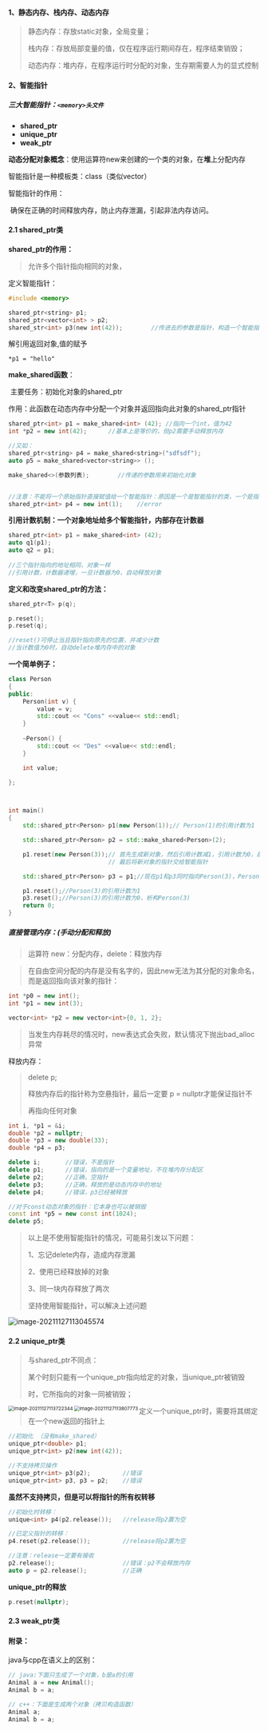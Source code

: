 #### 1、静态内存、栈内存、动态内存

> 静态内存：存放static对象，全局变量；
>
> 栈内存：存放局部变量的值，仅在程序运行期间存在，程序结束销毁；
>
> 动态内存：堆内存，在程序运行时分配的对象，生存期需要人为的显式控制





#### 2、智能指针

##### 	三大智能指针：`<memory>头文件`

- **shared_ptr**
- **unique_ptr**
- **weak_ptr**



**动态分配对象概念**：使用运算符new来创建的一个类的对象，在**堆**上分配内存

智能指针是一种模板类：class（类似vector）

智能指针的作用：

​	确保在正确的时间释放内存，防止内存泄漏，引起非法内存访问。



#### 2.1  shared_ptr类	

**shared_ptr的作用：**

>允许多个指针指向相同的对象，

定义智能指针：

```c
#include <memory>

shared_ptr<string> p1;
shared_ptr<vector<int> > p2;
shared_str<int> p3(new int(42));		//传进去的参数是指针，构造一个智能指针类
```

解引用返回对象,值的赋予

```
*p1 = "hello"
```

**make_shared函数**：

​	主要任务：初始化对象的shared_ptr	

​	作用：此函数在动态内存中分配一个对象并返回指向此对象的shared_ptr指针

```cpp
shared_ptr<int> p1 = make_shared<int> (42);	//指向一个int，值为42
int *p2 = new int(42);		//基本上是等价的，但p2需要手动释放内存

//又如：
shared_ptr<string> p4 = make_shared<string>("sdfsdf");
auto p5 = make_shared<vector<string>> ();

make_shared<>(参数列表);		//传递的参数用来初始化对象


//注意：不能将一个原始指针直接赋值给一个智能指针：原因是一个是智能指针的类，一个是指针
shared_ptr<int> p4 = new int(1);	//error

```

**引用计数机制：一个对象地址给多个智能指针，内部存在计数器**

```cpp
shared_ptr<int> p1 = make_shared<int> (42);	
auto q1(p1);			
auto q2 = p1;
    
//三个指针指向的地址相同，对象一样
//引用计数，计数器递增，一旦计数器为0，自动释放对象
```





**定义和改变shared_ptr的方法：**

```cpp
shared_ptr<T> p(q);

p.reset();
p.reset(q);

//reset()可停止当且指针指向原先的位置，并减少计数
//当计数值为0时，自动delete堆内存中的对象
```





**一个简单例子：**

```cpp
class Person
{
public:
    Person(int v) {
        value = v;
        std::cout << "Cons" <<value<< std::endl;
    }
    
    ~Person() {
        std::cout << "Des" <<value<< std::endl;
    }

    int value;

};



int main()
{
    std::shared_ptr<Person> p1(new Person(1));// Person(1)的引用计数为1

    std::shared_ptr<Person> p2 = std::make_shared<Person>(2);

    p1.reset(new Person(3));// 首先生成新对象，然后引用计数减1，引用计数为0，故析构Person(1)
                            // 最后将新对象的指针交给智能指针

    std::shared_ptr<Person> p3 = p1;//现在p1和p3同时指向Person(3)，Person(3)的引用计数为2

    p1.reset();//Person(3)的引用计数为1
    p3.reset();//Person(3)的引用计数为0，析构Person(3)
    return 0;
}

```





##### 直接管理内存：(手动分配和释放)

> 运算符 new：分配内存，delete：释放内存

> 在自由空间分配的内存是没有名字的，因此new无法为其分配的对象命名，而是返回指向该对象的指针：

 ```cpp
int *p0 = new int();
int *p1 = new int(3);

vector<int> *p2 = new vector<int>{0, 1, 2};
 ```

> 当发生内存耗尽的情况时，new表达式会失败，默认情况下抛出bad_alloc异常

释放内存：

> delete p;
>
> 释放内存后的指针称为空悬指针，最后一定要 p = nullptr才能保证指针不
>
> 再指向任何对象

```cpp
int i, *p1 = &i;
double *p2 = nullptr;
double *p3 = new double(33);
double *p4 = p3;

delete i;		//错误，不是指针
delete p1;		//错误，指向的是一个变量地址，不在堆内存分配区
delete p2;		//正确，空指针
delete p3;		//正确，释放的是动态内存中的地址
delete p4;		//错误，p3已经被释放

//对于const动态对象的指针：它本身也可以被销毁
const int *p5 = new const int(1024);
delete p5;
```



> 以上是不使用智能指针的情况，可能易引发以下问题：
>
> 1、忘记delete内存，造成内存泄漏
>
> 2、使用已经释放掉的对象
>
> 3、同一块内存释放了两次
>
> 坚持使用智能指针，可以解决上述问题

![image-20211127113045574](images/image-20211127113045574.png)







#### 2.2 unique_ptr类

> 与shared_ptr不同点：
>
> 某个时刻只能有一个unique_ptr指向给定的对象，当unique_ptr被销毁
>
> 时，它所指向的对象一同被销毁；

<img src="images/image-20211127113722344.png" alt="image-20211127113722344" style="zoom:67%;" align="left"/>

<img src="images/image-20211127113807773.png" alt="image-20211127113807773" style="zoom: 67%;" align="left"/>

> 定义一个unique_ptr时，需要将其绑定在一个new返回的指针上

```cpp
//初始化 （没有make_shared）
unique_ptr<double> p1;
unique_ptr<int> p2(new int(42));

//不支持拷贝操作
unique_ptr<int> p3(p2);  		//错误
unique_ptr<int> p3, p3 = p2;  	//错误
```



**虽然不支持拷贝，但是可以将指针的所有权转移**

```cpp
//初始化时转移：
unique<int> p4(p2.release());	//release将p2置为空

//已定义指针的转移：
p4.reset(p2.release());			//release将p2置为空

//注意：release一定要有接收
p2.release();					//错误：p2不会释放内存
auto p = p2.release();			//正确
```



**unique_ptr的释放**

```cpp
p.reset(nullptr);
```





#### 2.3 weak_ptr类







#### 附录：

java与cpp在语义上的区别：

```cpp
// java:下面只生成了一个对象，b是a的引用
Animal a = new Animal();
Animal b = a;

// c++：下面是生成两个对象（拷贝构造函数）
Animal a;
Animal b = a;
```

